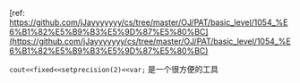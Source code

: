 [ref: https://github.com/jJayyyyyyy/cs/tree/master/OJ/PAT/basic_level/1054_%E6%B1%82%E5%B9%B3%E5%9D%87%E5%80%BC](https://github.com/jJayyyyyyy/cs/tree/master/OJ/PAT/basic_level/1054_%E6%B1%82%E5%B9%B3%E5%9D%87%E5%80%BC)

`cout<<fixed<<setprecision(2)<<var;` 是一个很方便的工具